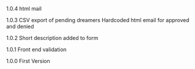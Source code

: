 1.0.4
html mail

1.0.3
CSV export of pending dreamers
Hardcoded html email for approved and denied

1.0.2
Short description added to form

1.0.1
Front end validation


1.0.0
First Version
